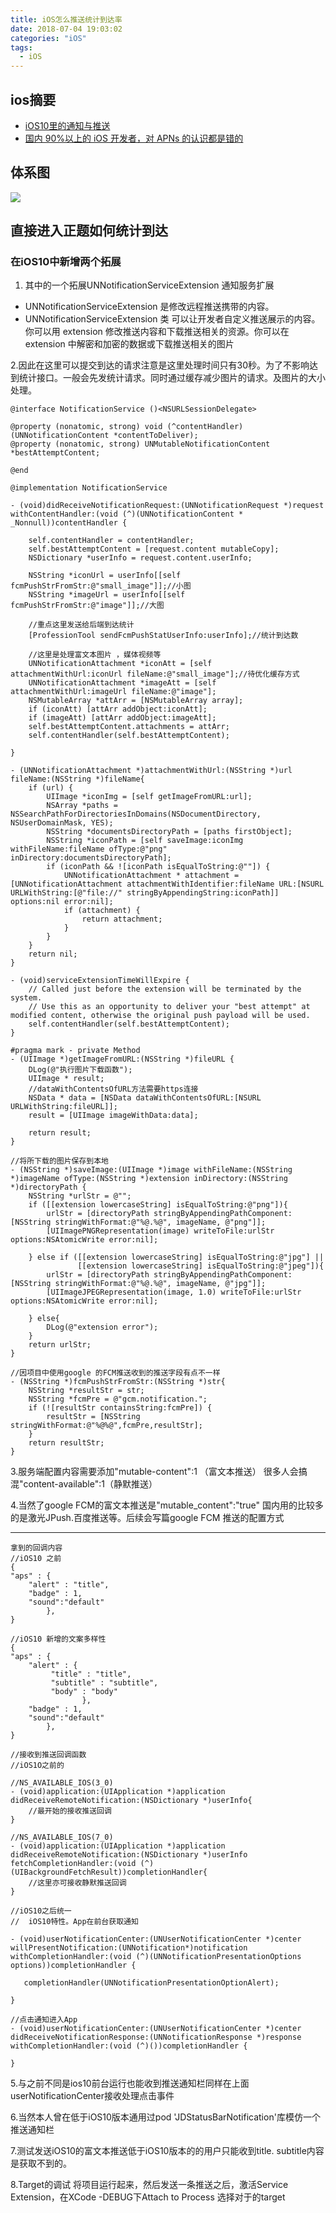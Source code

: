 ```yaml
---
title: iOS怎么推送统计到达率
date: 2018-07-04 19:03:02
categories: "iOS"
tags:
  - iOS
---
```


## ios摘要
* [iOS10里的通知与推送](http://www.cocoachina.com/ios/20170126/18618.html)
* [国内 90%以上的 iOS 开发者，对 APNs 的认识都是错的](https://www.jianshu.com/p/ace1b422bad4)
## 体系图
![](/images/2018/iOS怎么推送统计到达率/1.png)


## 直接进入正题如何统计到达

###  在iOS10中新增两个拓展

1. 其中的一个拓展UNNotificationServiceExtension 通知服务扩展
* UNNotificationServiceExtension 是修改远程推送携带的内容。
* UNNotificationServiceExtension 类 可以让开发者自定义推送展示的内容。你可以用 extension 修改推送内容和下载推送相关的资源。你可以在extension 中解密和加密的数据或下载推送相关的图片

2.因此在这里可以提交到达的请求注意是这里处理时间只有30秒。为了不影响达到统计接口。一般会先发统计请求。同时通过缓存减少图片的请求。及图片的大小处理。

```objc
@interface NotificationService ()<NSURLSessionDelegate>

@property (nonatomic, strong) void (^contentHandler)(UNNotificationContent *contentToDeliver);
@property (nonatomic, strong) UNMutableNotificationContent *bestAttemptContent;

@end

@implementation NotificationService

- (void)didReceiveNotificationRequest:(UNNotificationRequest *)request withContentHandler:(void (^)(UNNotificationContent * _Nonnull))contentHandler {
    
    self.contentHandler = contentHandler;
    self.bestAttemptContent = [request.content mutableCopy];
    NSDictionary *userInfo = request.content.userInfo;
    
    NSString *iconUrl = userInfo[[self fcmPushStrFromStr:@"small_image"]];//小图
    NSString *imageUrl = userInfo[[self fcmPushStrFromStr:@"image"]];//大图
    
    //重点这里发送给后端到达统计
    [ProfessionTool sendFcmPushStatUserInfo:userInfo];//统计到达数
    
    //这里是处理富文本图片 ，媒体视频等
    UNNotificationAttachment *iconAtt = [self attachmentWithUrl:iconUrl fileName:@"small_image"];//待优化缓存方式
    UNNotificationAttachment *imageAtt = [self attachmentWithUrl:imageUrl fileName:@"image"];
    NSMutableArray *attArr = [NSMutableArray array];
    if (iconAtt) [attArr addObject:iconAtt];
    if (imageAtt) [attArr addObject:imageAtt];
    self.bestAttemptContent.attachments = attArr;
    self.contentHandler(self.bestAttemptContent);

}

- (UNNotificationAttachment *)attachmentWithUrl:(NSString *)url fileName:(NSString *)fileName{
    if (url) {
        UIImage *iconImg = [self getImageFromURL:url];
        NSArray *paths = NSSearchPathForDirectoriesInDomains(NSDocumentDirectory, NSUserDomainMask, YES);
        NSString *documentsDirectoryPath = [paths firstObject];
        NSString *iconPath = [self saveImage:iconImg withFileName:fileName ofType:@"png" inDirectory:documentsDirectoryPath];
        if (iconPath && ![iconPath isEqualToString:@""]) {
            UNNotificationAttachment * attachment = [UNNotificationAttachment attachmentWithIdentifier:fileName URL:[NSURL URLWithString:[@"file://" stringByAppendingString:iconPath]] options:nil error:nil];
            if (attachment) {
                return attachment;
            }
        }
    }
    return nil;
}

- (void)serviceExtensionTimeWillExpire {
    // Called just before the extension will be terminated by the system.
    // Use this as an opportunity to deliver your "best attempt" at modified content, otherwise the original push payload will be used.
    self.contentHandler(self.bestAttemptContent);
}

#pragma mark - private Method
- (UIImage *)getImageFromURL:(NSString *)fileURL {
    DLog(@"执行图片下载函数");
    UIImage * result;
    //dataWithContentsOfURL方法需要https连接
    NSData * data = [NSData dataWithContentsOfURL:[NSURL URLWithString:fileURL]];
    result = [UIImage imageWithData:data];
    
    return result;
}

//将所下载的图片保存到本地
- (NSString *)saveImage:(UIImage *)image withFileName:(NSString *)imageName ofType:(NSString *)extension inDirectory:(NSString *)directoryPath {
    NSString *urlStr = @"";
    if ([[extension lowercaseString] isEqualToString:@"png"]){
        urlStr = [directoryPath stringByAppendingPathComponent:[NSString stringWithFormat:@"%@.%@", imageName, @"png"]];
        [UIImagePNGRepresentation(image) writeToFile:urlStr options:NSAtomicWrite error:nil];
        
    } else if ([[extension lowercaseString] isEqualToString:@"jpg"] ||
               [[extension lowercaseString] isEqualToString:@"jpeg"]){
        urlStr = [directoryPath stringByAppendingPathComponent:[NSString stringWithFormat:@"%@.%@", imageName, @"jpg"]];
        [UIImageJPEGRepresentation(image, 1.0) writeToFile:urlStr options:NSAtomicWrite error:nil];
        
    } else{
        DLog(@"extension error");
    }
    return urlStr;
}

//因项目中使用google 的FCM推送收到的推送字段有点不一样
- (NSString *)fcmPushStrFromStr:(NSString *)str{
    NSString *resultStr = str;
    NSString *fcmPre = @"gcm.notification.";
    if (![resultStr containsString:fcmPre]) {
        resultStr = [NSString stringWithFormat:@"%@%@",fcmPre,resultStr];
    }
    return resultStr;
}
```
3.服务端配置内容需要添加"mutable-content":1 （富文本推送）
很多人会搞混"content-available":1（静默推送）

4.当然了google FCM的富文本推送是"mutable_content":"true"
国内用的比较多的是激光JPush.百度推送等。后续会写篇google FCM 推送的配置方式

---


```
拿到的回调内容
//iOS10 之前
{
"aps" : {
    "alert" : "title",
    "badge" : 1,
    "sound":"default"
        },
}

//iOS10 新增的文案多样性
{
"aps" : {
    "alert" : { 
         "title" : "title", 
         "subtitle" : "subtitle",         
         "body" : "body"
                },
    "badge" : 1,
    "sound":"default"
        },
}

```

```objc
//接收到推送回调函数
//iOS1O之前的 

//NS_AVAILABLE_IOS(3_0)
- (void)application:(UIApplication *)application didReceiveRemoteNotification:(NSDictionary *)userInfo{
    //最开始的接收推送回调
}

//NS_AVAILABLE_IOS(7_0)
- (void)application:(UIApplication *)application didReceiveRemoteNotification:(NSDictionary *)userInfo fetchCompletionHandler:(void (^)(UIBackgroundFetchResult))completionHandler{
    //这里亦可接收静默推送回调   
}

//iOS10之后统一 
//  iOS10特性。App在前台获取通知

- (void)userNotificationCenter:(UNUserNotificationCenter *)center willPresentNotification:(UNNotification*)notification withCompletionHandler:(void (^)(UNNotificationPresentationOptions options))completionHandler {

   completionHandler(UNNotificationPresentationOptionAlert);

}

//点击通知进入App
- (void)userNotificationCenter:(UNUserNotificationCenter *)center didReceiveNotificationResponse:(UNNotificationResponse *)response withCompletionHandler:(void (^)())completionHandler {
    
}

```

5.与之前不同是ios10前台运行也能收到推送通知栏同样在上面userNotificationCenter接收处理点击事件

6.当然本人曾在低于iOS10版本通用过pod 'JDStatusBarNotification'库模仿一个推送通知栏

7.测试发送iOS10的富文本推送低于iOS10版本的的用户只能收到title. subtitle内容是获取不到的。


8.Target的调试 将项目运行起来，然后发送一条推送之后，激活Service Extension，在XCode -DEBUG下Attach to Process 选择对于的target
